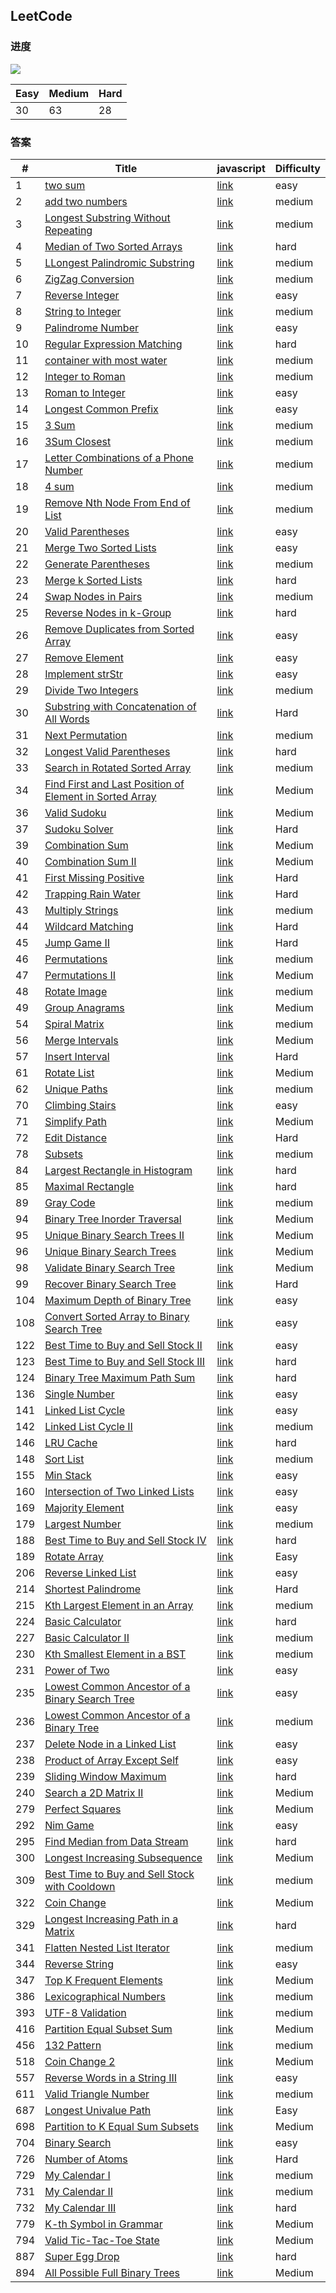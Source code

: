 ## LeetCode

### 进度

![](https://leetcode-badge.chyroc.cn/?name=shisme&leetcode_badge_style=Solved/Total-{{.solved_question}}/{{.all_question}}-green.svg)

| Easy   | Medium   | Hard   |
| ------ | -------- | ------ |
| 30 | 63 | 28 |

### 答案

| #   | Title                                                                                                                             | javascript                | Difficulty |
| --- | --------------------------------------------------------------------------------------------------------------------------------- | ------------------------- | ---------- |
|1|[two sum](https://leetcode.com/problems/two-sum/)|[link](/src/1/index.js)|easy|
|2|[add two numbers](https://leetcode.com/problems/add-two-numbers/)|[link](/src/2/index.js)|medium|
|3|[Longest Substring Without Repeating](https://leetcode.com/problems/longest-substring-without-repeating-characters/)|[link](/src/3/index.js)|medium|
|4|[Median of Two Sorted Arrays](https://leetcode.com/problems/median-of-two-sorted-arrays/)|[link](/src/4/index.js)|hard|
|5|[LLongest Palindromic Substring](https://leetcode.com/problems/longest-palindromic-substring/)|[link](/src/5/index.js)|medium|
|6|[ZigZag Conversion](https://leetcode.com/problems/zigzag-conversion/)|[link](/src/6/index.js)|medium|
|7|[Reverse Integer](https://leetcode.com/problems/reverse-integer/)|[link](/src/7/index.js)|easy|
|8|[String to Integer ](https://leetcode.com/problems/string-to-integer-atoi/)|[link](/src/8/index.js)|medium|
|9|[Palindrome Number](https://leetcode.com/problems/palindrome-number/)|[link](/src/9/index.js)|easy|
|10|[Regular Expression Matching](https://leetcode.com/problems/regular-expression-matching/)|[link](/src/10/index.md)|hard|
|11|[container with most water](https://leetcode.com/problems/container-with-most-water/submissions/)|[link](/src/11/index.js)|medium|
|12|[ Integer to Roman](https://leetcode.com/problems/integer-to-roman/)|[link](/src/12/index.js)|medium|
|13|[ Roman to Integer ](https://leetcode.com/problems/roman-to-integer/)|[link](/src/13/index.js)|easy|
|14|[Longest Common Prefix](https://leetcode.com/problems/longest-common-prefix/)|[link](/src/14/index.js)|easy|
|15|[3 Sum](https://leetcode.com/problems/3sum/)|[link](/src/15/index.js)|medium|
|16|[3Sum Closest](https://leetcode.com/problems/3sum-closest/)|[link](/src/16/index.js)|medium|
|17|[Letter Combinations of a Phone Number](https://leetcode.com/problems/letter-combinations-of-a-phone-number/)|[link](/src/17/index.js)|medium|
|18|[4 sum](https://leetcode.com/problems/4sum/)|[link](/src/18/index.js)|medium|
|19|[Remove Nth Node From End of List](https://leetcode.com/problems/remove-nth-node-from-end-of-list/)|[link](/src/19/index.js)|medium|
|20|[ Valid Parentheses](https://leetcode.com/problems/valid-parentheses/)|[link](/src/20/index.js)|easy|
|21|[ Merge Two Sorted Lists](https://leetcode.com/problems/merge-two-sorted-lists/)|[link](/src/21/index.js)|easy|
|22|[ Generate Parentheses](https://leetcode.com/problems/generate-parentheses/)|[link](/src/22/index.js)|medium|
|23|[ Merge k Sorted Lists](https://leetcode.com/problems/merge-k-sorted-lists/)|[link](/src/23/index.md)|hard|
|24|[Swap Nodes in Pairs](https://leetcode.com/problems/swap-nodes-in-pairs/)|[link](/src/24/index.js)|medium|
|25|[Reverse Nodes in k-Group](https://leetcode.com/problems/reverse-nodes-in-k-group/)|[link](/src/25/index.js)|hard|
|26|[ Remove Duplicates from Sorted Array](https://leetcode.com/problems/remove-duplicates-from-sorted-array/)|[link](/src/26/index.js)|easy|
|27|[ Remove Element](https://leetcode.com/problems/remove-element/)|[link](/src/27/index.js)|easy|
|28|[ Implement strStr](https://leetcode.com/problems/implement-strstr/)|[link](/src/28/index.md)|easy|
|29|[Divide Two Integers](https://leetcode.com/problems/divide-two-integers/)|[link](/src/29/index.js)|medium|
|30|[Substring with Concatenation of All Words](https://leetcode.com/problems/substring-with-concatenation-of-all-words/description/)|[link](/src/30/index.js)|Hard|
|31|[Next Permutation](https://leetcode.com/problems/next-permutation/description/)|[link](/src/31/index.js)|medium|
|32|[Longest Valid Parentheses](https://leetcode.com/problems/longest-valid-parentheses/)|[link](/src/32/index.js)|hard|
|33|[Search in Rotated Sorted Array](https://leetcode.com/problems/search-in-rotated-sorted-array/)|[link](/src/33/index.js)|medium|
|34|[Find First and Last Position of Element in Sorted Array](https://leetcode.com/problems/find-first-and-last-position-of-element-in-sorted-array/description/)|[link](/src/34/index.js)|Medium|
|36|[Valid Sudoku](https://leetcode.com/problems/valid-sudoku/description/)|[link](/src/36/index.js)|Medium|
|37|[Sudoku Solver](https://leetcode.com/problems/sudoku-solver/description/)|[link](/src/37/index.js)|Hard|
|39|[Combination Sum](https://leetcode.com/problems/combination-sum/description/)|[link](/src/39/index.js)|Medium|
|40|[Combination Sum II](https://leetcode.com/problems/combination-sum-ii/description/)|[link](/src/40/index.js)|Medium|
|41|[First Missing Positive](https://leetcode.com/problems/first-missing-positive/description/)|[link](/src/41/index.js)|Hard|
|42|[Trapping Rain Water](https://leetcode.com/problems/trapping-rain-water/description/)|[link](/src/42/index.js)|Hard|
|43|[ Multiply Strings](https://leetcode.com/problems/multiply-strings/)|[link](/src/43/index.md)|medium|
|44|[Wildcard Matching](https://leetcode.com/problems/wildcard-matching/description/)|[link](/src/44/index.js)|Hard|
|45|[Jump Game II](https://leetcode.com/problems/jump-game-ii/description/)|[link](/src/45/index.js)|Hard|
|46|[Permutations](https://leetcode.com/problems/permutations/)|[link](/src/46/index.js)|medium|
|47|[Permutations II](https://leetcode.com/problems/permutations-ii/description/)|[link](/src/47/index.js)|Medium|
|48|[Rotate Image](https://leetcode.com/problems/rotate-image/)|[link](/src/48/index.js)|medium|
|49|[Group Anagrams](https://leetcode.com/problems/group-anagrams/description/)|[link](/src/49/index.js)|Medium|
|54|[Spiral Matrix](https://leetcode.com/problems/spiral-matrix/)|[link](/src/54/index.js)|medium|
|56|[Merge Intervals](https://leetcode.com/problems/merge-intervals/description/)|[link](/src/56/index.js)|Medium|
|57|[Insert Interval](https://leetcode.com/problems/insert-interval/description/)|[link](/src/57/index.js)|Hard|
|61|[Rotate List](https://leetcode.com/problems/rotate-list/description/)|[link](/src/61/index.js)|Medium|
|62|[Unique Paths](https://leetcode.com/problems/unique-paths/)|[link](/src/62/index.md)|medium|
|70|[ Climbing Stairs](https://leetcode.com/problems/climbing-stairs/)|[link](/src/70/index.js)|easy|
|71|[Simplify Path](https://leetcode.com/problems/simplify-path/description/)|[link](/src/71/index.js)|Medium|
|72|[Edit Distance](https://leetcode.com/problems/edit-distance/description/)|[link](/src/72/index.js)|Hard|
|78|[Subsets](https://leetcode.com/problems/subsets/)|[link](/src/78/index.js)|medium|
|84|[Largest Rectangle in Histogram](https://leetcode.com/problems/largest-rectangle-in-histogram/)|[link](/src/84/index.md)|hard|
|85|[Maximal Rectangle](https://leetcode.com/problems/maximal-rectangle/)|[link](/src/85/index.js)|hard|
|89|[Gray Code](https://leetcode.com/problems/gray-code/)|[link](/src/89/index.md)|medium|
|94|[Binary Tree Inorder Traversal](https://leetcode.com/problems/binary-tree-inorder-traversal/description/)|[link](/src/94/index.js)|Medium|
|95|[Unique Binary Search Trees II](https://leetcode.com/problems/unique-binary-search-trees-ii/description/)|[link](/src/95/index.js)|Medium|
|96|[Unique Binary Search Trees](https://leetcode.com/problems/unique-binary-search-trees/description/)|[link](/src/96/index.js)|Medium|
|98|[Validate Binary Search Tree](https://leetcode.com/problems/validate-binary-search-tree/description/)|[link](/src/98/index.js)|Medium|
|99|[Recover Binary Search Tree](https://leetcode.com/problems/recover-binary-search-tree/description/)|[link](/src/99/index.js)|Hard|
|104|[ Maximum Depth of Binary Tree](https://leetcode.com/problems/maximum-depth-of-binary-tree/solution/)|[link](/src/104/index.js)|easy|
|108|[Convert Sorted Array to Binary Search Tree](https://leetcode.com/problems/convert-sorted-array-to-binary-search-tree/)|[link](/src/108/index.js)|easy|
|122|[Best Time to Buy and Sell Stock II](https://leetcode.com/problems/best-time-to-buy-and-sell-stock-ii/)|[link](/src/122/index.js)|easy|
|123|[Best Time to Buy and Sell Stock III](https://leetcode.com/problems/best-time-to-buy-and-sell-stock-iii/submissions/)|[link](/src/123/index.js)|hard|
|124|[ Binary Tree Maximum Path Sum ](https://leetcode.com/problems/binary-tree-maximum-path-sum/)|[link](/src/124/index.js)|hard|
|136|[Single Number](https://leetcode.com/problems/single-number/)|[link](/src/136/index.js)|easy|
|141|[Linked List Cycle ](https://leetcode.com/problems/linked-list-cycle/)|[link](/src/141/index.js)|easy|
|142|[Linked List Cycle II](https://leetcode.com/problems/linked-list-cycle-ii/)|[link](/src/142/index.js)|medium|
|146|[ LRU Cache ](https://leetcode.com/problems/lru-cache/)|[link](/src/146/index.js)|hard|
|148|[Sort List](https://leetcode.com/problems/sort-list/)|[link](/src/148/index.md)|medium|
|155|[Min Stack](https://leetcode.com/problems/min-stack/#/description)|[link](/src/155/index.js)|easy|
|160|[Intersection of Two Linked Lists](https://leetcode.com/problems/intersection-of-two-linked-lists/)|[link](/src/160/index.js)|easy|
|169|[Majority Element](https://leetcode.com/problems/majority-element/)|[link](/src/169/index.js)|easy|
|179|[ Largest Number ](https://leetcode.com/problems/largest-number/)|[link](/src/179/index.js)|medium|
|188|[Best Time to Buy and Sell Stock IV](https://leetcode.com/problems/best-time-to-buy-and-sell-stock-iv/)|[link](/src/188/index.md)|hard|
|189|[Rotate Array](https://leetcode.com/problems/rotate-array/description/)|[link](/src/189/index.js)|Easy|
|206|[ Reverse Linked List ](https://leetcode.com/problems/reverse-linked-list/)|[link](/src/206/index.js)|easy|
|214|[Shortest Palindrome](https://leetcode.com/problems/shortest-palindrome/description/)|[link](/src/214/index.md)|Hard|
|215|[Kth Largest Element in an Array](https://leetcode.com/problems/kth-largest-element-in-an-array/)|[link](/src/215/index.js)|medium|
|224|[Basic Calculator](https://leetcode.com/problems/basic-calculator/)|[link](/src/224/index.js)|hard|
|227|[Basic Calculator II](https://leetcode.com/problems/basic-calculator-ii/)|[link](/src/227/index.js)|medium|
|230|[Kth Smallest Element in a BST](https://leetcode.com/problems/kth-smallest-element-in-a-bst/)|[link](/src/230/index.js)|medium|
|231|[Power of Two](https://leetcode.com/problems/power-of-two/)|[link](/src/231/index.js)|easy|
|235|[ Lowest Common Ancestor of a Binary Search Tree ](https://leetcode.com/problems/lowest-common-ancestor-of-a-binary-search-tree/)|[link](/src/235/index.js)|easy|
|236|[Lowest Common Ancestor of a Binary Tree](https://leetcode.com/problems/lowest-common-ancestor-of-a-binary-tree/)|[link](/src/236/index.js)|medium|
|237|[Delete Node in a Linked List](https://leetcode.com/problems/delete-node-in-a-linked-list/)|[link](/src/237/index.js)|easy|
|238|[ Product of Array Except Self ](https://leetcode.com/problems/product-of-array-except-self/)|[link](/src/238/index.js)|easy|
|239|[Sliding Window Maximum](https://leetcode.com/problems/sliding-window-maximum/)|[link](/src/239/index.js)|hard|
|240|[Search a 2D Matrix II](https://leetcode.com/problems/search-a-2d-matrix-ii/description/)|[link](/src/240/index.js)|Medium|
|279|[Perfect Squares](https://leetcode.com/problems/perfect-squares/description/)|[link](/src/279/index.js)|Medium|
|292|[Nim Game](https://leetcode.com/problems/nim-game/)|[link](/src/292/index.js)|easy|
|295|[ Find Median from Data Stream](https://leetcode.com/problems/find-median-from-data-stream/)|[link](/src/295/index.js)|hard|
|300|[Longest Increasing Subsequence](https://leetcode.com/problems/longest-increasing-subsequence/description/)|[link](/src/300/index.js)|Medium|
|309|[Best Time to Buy and Sell Stock with Cooldown](https://leetcode.com/problems/best-time-to-buy-and-sell-stock-with-cooldown/)|[link](/src/309/index.md)|medium|
|322|[Coin Change](https://leetcode.com/problems/coin-change/description/)|[link](/src/322/index.js)|Medium|
|329|[Longest Increasing Path in a Matrix](https://leetcode.com/problems/longest-increasing-path-in-a-matrix/)|[link](/src/329/index.md)|hard|
|341|[Flatten Nested List Iterator](https://leetcode.com/problems/flatten-nested-list-iterator/)|[link](/src/341/index.js)|medium|
|344|[Reverse String](https://leetcode.com/problems/reverse-string/)|[link](/src/344/index.js)|easy|
|347|[Top K Frequent Elements](https://leetcode.com/problems/top-k-frequent-elements/description/)|[link](/src/347/index.js)|Medium|
|386|[Lexicographical Numbers](https://leetcode.com/problems/lexicographical-numbers/)|[link](/src/386/index.js)|medium|
|393|[UTF-8 Validation](https://leetcode.com/problems/utf-8-validation/)|[link](/src/393/index.js)|medium|
|416|[Partition Equal Subset Sum](https://leetcode.com/problems/partition-equal-subset-sum/description/)|[link](/src/416/index.js)|Medium|
|456|[132 Pattern](https://leetcode.com/problems/132-pattern/)|[link](/src/456/index.js)|medium|
|518|[Coin Change 2](https://leetcode.com/problems/coin-change-2/description/)|[link](/src/518/index.js)|Medium|
|557|[Reverse Words in a String III](https://leetcode.com/problems/reverse-words-in-a-string-iii/)|[link](/src/557/index.js)|easy|
|611|[ Valid Triangle Number ](https://leetcode.com/problems/valid-triangle-number/)|[link](/src/611/index.js)|medium|
|687|[Longest Univalue Path](https://leetcode.com/problems/longest-univalue-path/description/)|[link](/src/687/index.js)|Easy|
|698|[Partition to K Equal Sum Subsets](https://leetcode.com/problems/partition-to-k-equal-sum-subsets/description/)|[link](/src/698/index.js)|Medium|
|704|[Binary Search](https://leetcode.com/problems/binary-search/)|[link](/src/704/index.js)|easy|
|726|[Number of Atoms](https://leetcode.com/problems/number-of-atoms/description/)|[link](/src/726/index.js)|Hard|
|729|[My Calendar I](https://leetcode.com/problems/my-calendar-i/)|[link](/src/729/index.js)|medium|
|731|[My Calendar II](https://leetcode.com/problems/my-calendar-ii/)|[link](/src/731/index.js)|medium|
|732|[My Calendar III](https://leetcode.com/problems/my-calendar-iii/)|[link](/src/732/index.js)|hard|
|779|[K-th Symbol in Grammar](https://leetcode.com/problems/k-th-symbol-in-grammar/description/)|[link](/src/779/index.js)|Medium|
|794|[Valid Tic-Tac-Toe State](https://leetcode.com/problems/valid-tic-tac-toe-state/description/)|[link](/src/794/index.js)|Medium|
|887|[Super Egg Drop](https://leetcode.com/problems/super-egg-drop/)|[link](/src/887/index.md)|hard|
|894|[All Possible Full Binary Trees](https://leetcode.com/problems/all-possible-full-binary-trees/description/)|[link](/src/894/index.js)|Medium|
